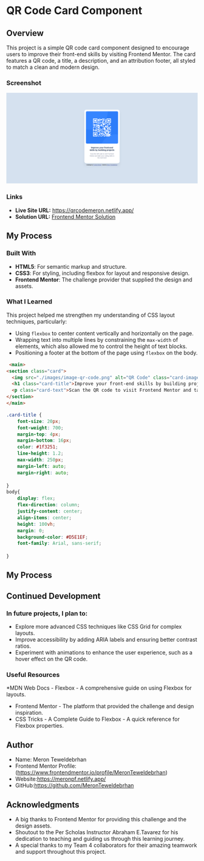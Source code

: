 # QR Code Card Component

## Overview

This project is a simple QR code card component designed to encourage users to improve their front-end skills by visiting Frontend Mentor. The card features a QR code, a title, a description, and an attribution footer, all styled to match a clean and modern design.

### Screenshot

<img src="QR-code-perscholas.png" alt="QR Code Card Screenshot">

### Links

- **Live Site URL:** https://qrcodemeron.netlify.app/
- **Solution URL:** [Frontend Mentor Solution](https://www.frontendmentor.io/solutions/your-solution-slug)

## My Process

### Built With

- **HTML5**: For semantic markup and structure.
- **CSS3**: For styling, including flexbox for layout and responsive design.
- **Frontend Mentor**: The challenge provider that supplied the design and assets.

### What I Learned

This project helped me strengthen my understanding of CSS layout techniques, particularly:

- Using `flexbox` to center content vertically and horizontally on the page.
- Wrapping text into multiple lines by constraining the `max-width` of elements, which also allowed me to control the height of text blocks.
- Positioning a footer at the bottom of the page using `flexbox` on the body.

```html
 <main>
<section class="card">
  <img src="./images/image-qr-code.png" alt="QR Code" class="card-image">
  <h1 class="card-title">Improve your front-end skills by building projects</h1>
  <p class="card-text">Scan the QR code to visit Frontend Mentor and take your coding skills to the next level</p>
</section>
</main>
```
```css
.card-title {
    font-size: 20px;
    font-weight: 700;
    margin-top: 4px;
    margin-bottom: 16px;
    color: #1f3251;
    line-height: 1.2;
    max-width: 250px;
    margin-left: auto;
    margin-right: auto;
    
}
body{
    display: flex;
    flex-direction: column;
    justify-content: center;
    align-items: center;
    height: 100vh;
    margin: 0;
    background-color: #D5E1EF;
    font-family: Arial, sans-serif;
    
}
```

  ## My Process
 
 ## Continued Development
  ### In future projects, I plan to:

* Explore more advanced CSS techniques like CSS Grid for complex layouts.
* Improve accessibility by adding ARIA labels and ensuring better contrast ratios.
* Experiment with animations to enhance the user experience, such as a hover effect on the QR code.

### Useful Resources
*MDN Web Docs - Flexbox - A comprehensive guide on using Flexbox for layouts.
* Frontend Mentor - The platform that provided the challenge and design inspiration.
* CSS Tricks - A Complete Guide to Flexbox - A quick reference for Flexbox properties.
## Author
* Name: Meron Teweldebrhan 
* Frontend Mentor Profile:(https://www.frontendmentor.io/profile/MeronTeweldebrhan)
* Website:https://meronpf.netlify.app/
* GitHub:https://github.com/MeronTeweldebrhan
## Acknowledgments
* A big thanks to Frontend Mentor for providing this challenge and the design assets.
* Shoutout to the Per Scholas Instructor Abraham E.Tavarez for his dedication to teaching and guiding us through this learning journey.
* A special thanks to my Team 4 collaborators for their amazing teamwork and support throughout this project.








